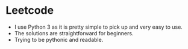 # Leetcode
* I use Python 3 as it is pretty simple to pick up and very easy to use.
* The solutions are straightforward for beginners.
* Trying to be pythonic and readable.
